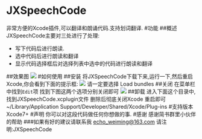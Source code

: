 # JXSpeechCode
非常方便的Xcode插件,可以翻译和朗诵代码.支持划词翻译.
#功能
##概述
JXSpeechCode主要对三处进行了处理:

-    写下代码后进行朗读.
-    选中代码后进行朗读和翻译
-    显示代码选择框后对选择列表中选中的代码进行朗读和翻译

##效果图
![](http://img0.ph.126.net/MHzUwGAH8TtrAPVUwAjYTg==/6631686790744970388.gif)
#如何使用
##安装
将JXSpeechCode下载下来,运行一下,然后重启Xcode,你会看到下面的提示框:
![](http://image95.360doc.com/DownloadImg/2016/02/2801/66782346_2.png)
请一定要选择 Load bundles
##关闭
在菜单栏中找到`Edit`项 找到下图这两个选项分别关闭即可
![](http://img2.ph.126.net/7QArbP2AfQUxn_DJ_JN_1A==/6631465788907787837.png)
##卸载
进入下面这个目录中,找到JXSpeechCode.xcplugin文件 删除后彻底关闭Xcode 重启即可
~/Library/Application Support/Developer/Shared/Xcode/Plug-ins
#支持版本
Xcode7+
#声明
你可以对这段代码做任何你想做的事.
#感谢
感谢简书群里小伙伴的帮助
###如果有好的建议请联系我
echo_weiming@163.com 请注明:JXSpeechCode

